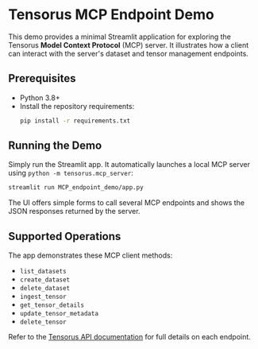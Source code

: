 # Tensorus MCP Endpoint Demo

This demo provides a minimal Streamlit application for exploring the Tensorus **Model Context Protocol** (MCP) server. It illustrates how a client can interact with the server's dataset and tensor management endpoints.

## Prerequisites

- Python 3.8+
- Install the repository requirements:
  ```bash
  pip install -r requirements.txt
  ```

## Running the Demo

Simply run the Streamlit app. It automatically launches a local MCP server using `python -m tensorus.mcp_server`:
```bash
streamlit run MCP_endpoint_demo/app.py
```

The UI offers simple forms to call several MCP endpoints and shows the JSON responses returned by the server.

## Supported Operations

The app demonstrates these MCP client methods:

- `list_datasets`
- `create_dataset`
- `delete_dataset`
- `ingest_tensor`
- `get_tensor_details`
- `update_tensor_metadata`
- `delete_tensor`

Refer to the [Tensorus API documentation](https://tensorus-core.hf.space/docs) for full details on each endpoint.
